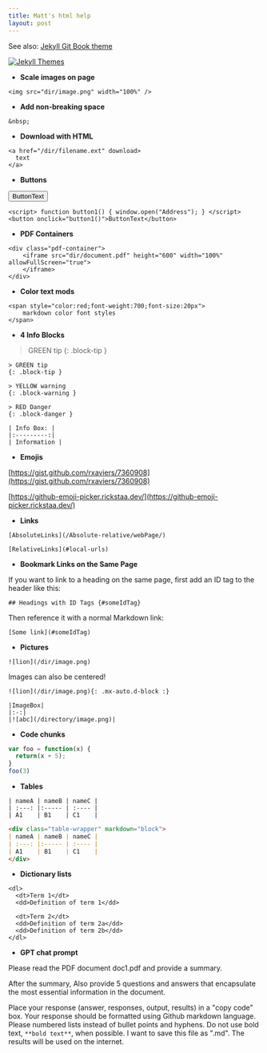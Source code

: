 ```yaml
---
title: Matt's html help
layout: post
---
```


See also: [Jekyll Git Book theme](https://github.com/sighingnow/jekyll-gitbook)

[![Jekyll Themes](https://img.shields.io/badge/featured%20on-JekyllThemes-red.svg)](https://jekyll-themes.com/jekyll-gitbook/)

- **Scale images on page**

```
<img src="dir/image.png" width="100%" />
```

- **Add non-breaking space**

```
&nbsp;
```

- **Download with HTML**

```
<a href="/dir/filename.ext" download>
  text
</a>
```

- **Buttons**

<script> function button1() { window.open("Address"); } </script>
<button onclick="button1()">ButtonText</button>


```
<script> function button1() { window.open("Address"); } </script>
<button onclick="button1()">ButtonText</button>
```

- **PDF Containers**

```
<div class="pdf-container">
    <iframe src="dir/document.pdf" height="600" width="100%" allowFullScreen="true">
    </iframe>
</div>
```

- **Color text mods**

```
<span style="color:red;font-weight:700;font-size:20px">
    markdown color font styles
</span>
```

- **4 Info Blocks**

> GREEN tip
{: .block-tip }

```
> GREEN tip
{: .block-tip }
```

```
> YELLOW warning
{: .block-warning }
```

```
> RED Danger
{: .block-danger }
```

```
| Info Box: |
|:---------:|
| Information |
```

- **Emojis**

[https://gist.github.com/rxaviers/7360908](https://gist.github.com/rxaviers/7360908)

[https://github-emoji-picker.rickstaa.dev/](https://github-emoji-picker.rickstaa.dev/)

- **Links**

```
[AbsoluteLinks](/Absolute-relative/webPage/)
```

```
[RelativeLinks](#local-urls)
```

- **Bookmark Links on the Same Page**

If you want to link to a heading on the same page, first add an ID tag to the header like this:

```## Headings with ID Tags {#someIdTag}```

Then reference it with a normal Markdown link:

```[Some link](#someIdTag)```


- **Pictures**

```
![lion](/dir/image.png)
```

Images can also be centered!

```
![lion](/dir/image.png){: .mx-auto.d-block :}
```

```
|ImageBox|
|:-:|
|![abc](/directory/image.png)|
```

- **Code chunks**

```javascript
var foo = function(x) {
  return(x + 5);
}
foo(3)
```

- **Tables**

```
| nameA | nameB | nameC |
| :---: |:----- | :---- |
| A1    | B1    | C1    |
```

```markdown
<div class="table-wrapper" markdown="block">
| nameA | nameB | nameC |
| :---: |:----- | :---- |
| A1    | B1    | C1    |
</div>
```

- **Dictionary lists**

```
<dl>
  <dt>Term 1</dt>
  <dd>Definition of term 1</dd>

  <dt>Term 2</dt>
  <dd>Definition of term 2a</dd>
  <dd>Definition of term 2b</dd>
</dl>
```

- **GPT chat prompt**

Please read the PDF document doc1.pdf and provide a summary.

After the summary, Also provide 5 questions and answers that encapsulate the most essential information in the document.

Place your response (answer, responses, output, results) in a "copy code" box. Your response should be formatted using Github markdown language. Please numbered lists instead of bullet points and hyphens. Do not use bold text, `**bold text**`, when possible.  I want to save this file as ".md". The results will be used on the internet.
